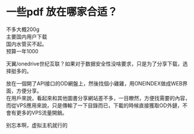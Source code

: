 # 一些pdf 放在哪家合适？


不多大概200g <br />
主要国内用户下载<br />
国内水管买不起。<br />
预算一年1000<br />


天翼/onedrive世纪互联？如果对于数据安全性没啥要求，只是为了分享下载，选择挺多的。

放在一個開了API接口的OD網盤上，然後找個小雞雞，用ONEINDEX做成WEB界面，方便分享。<br />
在用戶來說，看起來和其他圖書分享網站差不多，一目瞭然，方便找需要的內容，<br />
而從VPS應用來說，只是傳輸了一下目錄而已，下載的時候直接獲取OD外鏈，不會有更多的VPS流量開銷。

别忘本啊，虚拟主机就行的
